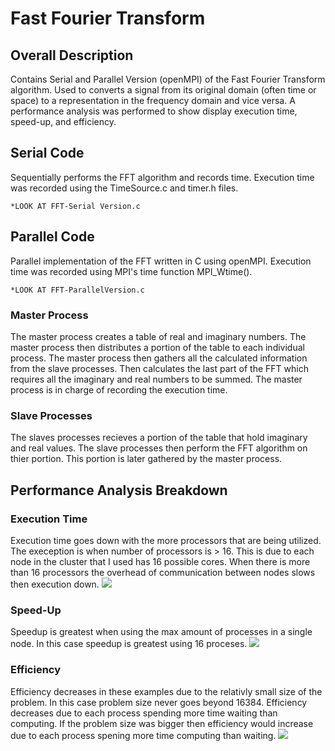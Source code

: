 # Fast Fourier Transform
## Overall Description
Contains Serial and Parallel Version (openMPI) of the Fast Fourier Transform algorithm. Used to converts a signal from its original domain (often time or space) to a representation in the frequency domain and vice versa. A performance analysis was performed to show display execution time, speed-up, and efficiency.

## Serial Code
Sequentially performs the FFT algorithm and records time. Execution time was recorded using the TimeSource.c and timer.h files.
    
    *LOOK AT FFT-Serial Version.c
## Parallel Code
Parallel implementation of the FFT written in C using openMPI. Execution time was recorded using MPI's time function MPI_Wtime(). 
    
    *LOOK AT FFT-ParallelVersion.c
### Master Process
The master process creates a table of real and imaginary numbers. The master process then distributes a portion of the table to each individual process. The master process then gathers all the calculated information from the slave processes. Then calculates the last part of the FFT which requires all the imaginary and real numbers to be summed. The master process is in charge of recording the execution time.
### Slave Processes
The slaves processes recieves a portion of the table that hold imaginary and real values. The slave processes then perform the FFT algorithm on thier portion. This portion is later gathered by the master process.

## Performance Analysis Breakdown
### Execution Time
Execution time goes down with the more processors that are being utilized. The exeception is when number of processors is > 16. This is due to each node in the cluster that I used has 16 possible cores. When there is more than 16 processors the overhead of communication between nodes slows then execution down.
![](https://i.imgur.com/dFeWrAB.png)
### Speed-Up
Speedup is greatest when using the max amount of processes in a single node. In this case speedup is greatest using 16 proceses. 
![](https://i.imgur.com/fDoZf3y.png)
### Efficiency
Efficiency decreases in these examples due to the relativly small size of the problem. In this case problem size never goes beyond 16384. Efficiency decreases due to each process spending more time waiting than computing. If the problem size was bigger then efficiency would increase due to each process spening more time computing than waiting. 
![](https://i.imgur.com/YJjKvIp.png)
